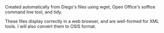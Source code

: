 Created automatically from Diego's files using wget, Open Office's soffice command line tool, and tidy.

These files display correctly in a web browser, and are well-formed for XML tools.  I will also convert them to OSIS format.
